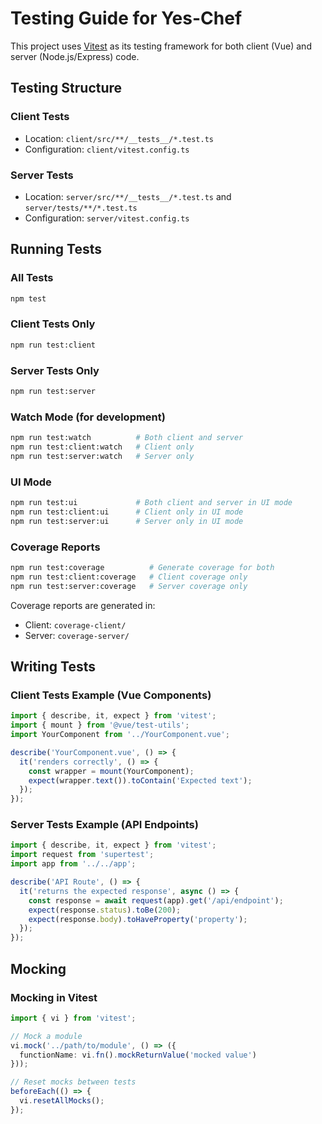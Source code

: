 # Testing Guide for Yes-Chef

This project uses [Vitest](https://vitest.dev/) as its testing framework for both client (Vue) and server (Node.js/Express) code.

## Testing Structure

### Client Tests
- Location: `client/src/**/__tests__/*.test.ts`
- Configuration: `client/vitest.config.ts`

### Server Tests
- Location: `server/src/**/__tests__/*.test.ts` and `server/tests/**/*.test.ts`
- Configuration: `server/vitest.config.ts`

## Running Tests

### All Tests
```bash
npm test
```

### Client Tests Only
```bash
npm run test:client
```

### Server Tests Only
```bash
npm run test:server
```

### Watch Mode (for development)
```bash
npm run test:watch          # Both client and server
npm run test:client:watch   # Client only
npm run test:server:watch   # Server only
```

### UI Mode
```bash
npm run test:ui             # Both client and server in UI mode
npm run test:client:ui      # Client only in UI mode
npm run test:server:ui      # Server only in UI mode
```

### Coverage Reports
```bash
npm run test:coverage          # Generate coverage for both
npm run test:client:coverage   # Client coverage only
npm run test:server:coverage   # Server coverage only
```

Coverage reports are generated in:
- Client: `coverage-client/`
- Server: `coverage-server/`

## Writing Tests

### Client Tests Example (Vue Components)
```typescript
import { describe, it, expect } from 'vitest';
import { mount } from '@vue/test-utils';
import YourComponent from '../YourComponent.vue';

describe('YourComponent.vue', () => {
  it('renders correctly', () => {
    const wrapper = mount(YourComponent);
    expect(wrapper.text()).toContain('Expected text');
  });
});
```

### Server Tests Example (API Endpoints)
```typescript
import { describe, it, expect } from 'vitest';
import request from 'supertest';
import app from '../../app';

describe('API Route', () => {
  it('returns the expected response', async () => {
    const response = await request(app).get('/api/endpoint');
    expect(response.status).toBe(200);
    expect(response.body).toHaveProperty('property');
  });
});
```

## Mocking

### Mocking in Vitest
```typescript
import { vi } from 'vitest';

// Mock a module
vi.mock('../path/to/module', () => ({
  functionName: vi.fn().mockReturnValue('mocked value')
}));

// Reset mocks between tests
beforeEach(() => {
  vi.resetAllMocks();
});
```